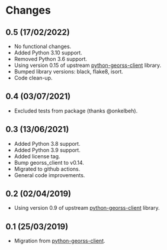 # Changes

## 0.5 (17/02/2022)
* No functional changes.
* Added Python 3.10 support.
* Removed Python 3.6 support.
* Using version 0.15 of upstream [python-georss-client](https://github.com/exxamalte/python-georss-client) library.
* Bumped library versions: black, flake8, isort.
* Code clean-up.

## 0.4 (03/07/2021)
* Excluded tests from package (thanks @onkelbeh).

## 0.3 (13/06/2021)
* Added Python 3.8 support.
* Added Python 3.9 support.
* Added license tag.
* Bump georss_client to v0.14.
* Migrated to github actions.
* General code improvements.

## 0.2 (02/04/2019)
* Using version 0.9 of upstream [python-georss-client](https://github.com/exxamalte/python-georss-client) library.

## 0.1 (25/03/2019)
* Migration from [python-georss-client](https://github.com/exxamalte/python-georss-client).
